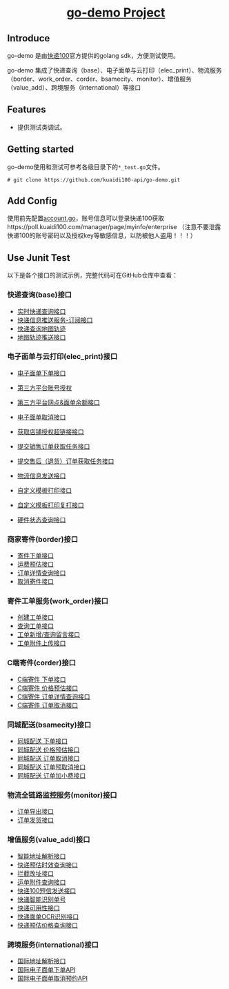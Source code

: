 <h1 align="center"><a href="https://github.com/kuaidi100-api/kuadi100-api/" target="_blank">go-demo Project</a></h1>

## Introduce

go-demo 是由[快递100](https://api.kuaidi100.com/home)官方提供的golang sdk，方便测试使用。

go-demo 集成了快递查询（base）、电子面单与云打印（elec_print）、物流服务（border、work_order、corder、bsamecity、monitor）、增值服务（value_add）、跨境服务（international）等接口

## Features

- 提供测试类调试。

## Getting started

go-demo使用和测试可参考各级目录下的`*_test.go`文件。

```
# git clone https://github.com/kuaidi100-api/go-demo.git
```

## Add Config

使用前先配置[account.go](https://github.com/kuaidi100-api/go-demo/blob/main/config/account.go)，账号信息可以登录快递100获取https://poll.kuaidi100.com/manager/page/myinfo/enterprise （注意不要泄露快递100的账号密码以及授权key等敏感信息，以防被他人盗用！！！）


## Use Junit Test

以下是各个接口的测试示例，完整代码可在GitHub仓库中查看：
### 快递查询(base)接口
- [实时快递查询接口](https://github.com/kuaidi100-api/go-demo/blob/main/base/query.go)
- [快递信息推送服务-订阅接口](https://github.com/kuaidi100-api/go-demo/blob/main/base/poll.go)
- [快递查询地图轨迹](https://github.com/kuaidi100-api/go-demo/blob/main/base/maptrack.go)
- [地图轨迹推送接口](https://github.com/kuaidi100-api/go-demo/blob/main/base/PollMap.go)

### 电子面单与云打印(elec_print)接口
- [电子面单下单接口](https://github.com/kuaidi100-api/go-demo/blob/main/elec_print/elec_order.go)
- [第三方平台账号授权](https://github.com/kuaidi100-api/go-demo/blob/main/elec_print/authThird.go)
- [第三方平台网点&面单余额接口](https://github.com/kuaidi100-api/go-demo/blob/main/elec_print\third_info.go)
- [电子面单取消接口](https://github.com/kuaidi100-api/go-demo/blob/main/elec_print/elec_cancel.go)

- [获取店铺授权超链接接口](https://github.com/kuaidi100-api/go-demo/blob/main/elec_print/shop_authorize.go)
- [提交销售订单获取任务接口](https://github.com/kuaidi100-api/go-demo/blob/main/elec_print/order_task.go)
- [提交售后（退货）订单获取任务接口](https://github.com/kuaidi100-api/go-demo/blob/main/elec_print/refundOrder_task.go)
- [物流信息发送接口](https://github.com/kuaidi100-api/go-demo/blob/main/elec_print/logistic_send.go)

- [自定义模板打印接口](https://github.com/kuaidi100-api/go-demo/blob/main/elec_print/elec_custom.go)
- [自定义模板打印复打接口](https://github.com/kuaidi100-api/go-demo/blob/main/elec_print/elec_printOld.go)
- [硬件状态查询接口](https://github.com/kuaidi100-api/go-demo/blob/main/elec_print/print_task.go)

### 商家寄件(border)接口
- [寄件下单接口](https://github.com/kuaidi100-api/go-demo/blob/main/border/border_create.go)
- [运费预估接口](https://github.com/kuaidi100-api/go-demo/blob/main/border/border_price.go)
- [订单详情查询接口](https://github.com/kuaidi100-api/go-demo/blob/main/border/border_detail.go)
- [取消寄件接口](https://github.com/kuaidi100-api/go-demo/blob/main/border/border_cancel.go)

### 寄件工单服务(work_order)接口
- [创建工单接口](https://github.com/kuaidi100-api/go-demo/blob/main/work_order/work_order_create.go)
- [查询工单接口](https://github.com/kuaidi100-api/go-demo/blob/main/work_order/work_order_query.go)
- [工单新增/查询留言接口](https://github.com/kuaidi100-api/go-demo/blob/main/work_order/work_order_reply.go)
- [工单附件上传接口](https://github.com/kuaidi100-api/go-demo/blob/main/work_order/work_order_upload.go)

### C端寄件(corder)接口
- [C端寄件 下单接口](https://github.com/kuaidi100-api/go-demo/blob/main/corder/corder_create.go)
- [C端寄件 价格预估接口](https://github.com/kuaidi100-api/go-demo/blob/main/corder/corder_price.go)
- [C端寄件 订单详情查询接口](https://github.com/kuaidi100-api/go-demo/blob/main/corder/corder_detail.go)
- [C端寄件 订单取消接口](https://github.com/kuaidi100-api/go-demo/blob/main/corder/corder_cancel.go)

### 同城配送(bsamecity)接口
- [同城配送 下单接口](https://github.com/kuaidi100-api/go-demo/blob/main/bsamecity/bsamecity_order.go)
- [同城配送 价格预估接口](https://github.com/kuaidi100-api/go-demo/blob/main/bsamecity/bsamecity_price.go)
- [同城配送 订单取消接口](https://github.com/kuaidi100-api/go-demo/blob/main/bsamecity/bsamecity_cancel.go)
- [同城配送 订单预取消接口](https://github.com/kuaidi100-api/go-demo/blob/main/bsamecity/bsamecity_precancel.go)
- [同城配送 订单加小费接口](https://github.com/kuaidi100-api/go-demo/blob/main/bsamecity/bsamecity_addfee.go)

### 物流全链路监控服务(monitor)接口
- [订单导出接口](https://github.com/kuaidi100-api/go-demo/blob/main/monitor/monitor_orderExport.go)
- [订单发货接口](https://github.com/kuaidi100-api/go-demo/blob/main/monitor/monitor_sendOut.go)

### 增值服务(value_add)接口
- [智能地址解析接口](https://github.com/kuaidi100-api/go-demo/blob/main/value_add/address_resoluton.go)
- [快递预估时效查询接口](https://github.com/kuaidi100-api/go-demo/blob/main/value_add/estimate_time.go)
- [拦截改址接口](https://github.com/kuaidi100-api/go-demo/blob/main/value_add/intercept_order.go)
- [运单附件查询接口](https://github.com/kuaidi100-api/go-demo/blob/main/value_add/back_order.go)
- [快递100短信发送接口](https://github.com/kuaidi100-api/go-demo/blob/main/value_add/sms_send.go)
- [快递智能识别单号](https://github.com/kuaidi100-api/go-demo/blob/main/value_add/auto_number.go)
- [快递可用性接口](https://github.com/kuaidi100-api/go-demo/blob/main/value_add/reachable.go)
- [快递面单OCR识别接口](https://github.com/kuaidi100-api/go-demo/blob/main/value_add/det_ocr.go)
- [快递预估价格查询接口](https://github.com/kuaidi100-api/go-demo/blob/main/value_add/estimate_price.go)

### 跨境服务(international)接口
- [国际地址解析接口](https://github.com/kuaidi100-api/go-demo/blob/main/international/international_address_resolution.go)
- [国际电子面单下单API](https://github.com/kuaidi100-api/go-demo/blob/main/international/pick_up.go)
- [国际电子面单取消预约API](https://github.com/kuaidi100-api/go-demo/blob/main/international/cancel_pick_up.go)


